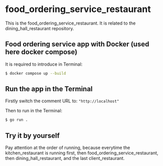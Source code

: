 # food_ordering_service_restaurant

This is the food_ordering_service_restaurant. It is related to the dining_hall_restaurant repository.

## Food ordering service app with Docker (used here docker compose)

It is required to introduce in Terminal:

```bash
$ docker compose up --build
```
## Run the app in the Terminal

Firstly switch the comment URL to: `"http://localhost"`

Then to run in the Terminal:

```bash
$ go run .
```
## Try it by yourself

Pay attention at the order of running, because everytime the kitchen_restaurant is running first, then food_ordering_service_restaurant, then dining_hall_restaurant, and the last client_restaurant.